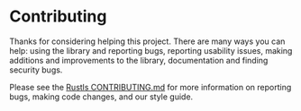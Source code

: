 # Contributing

Thanks for considering helping this project. There are many ways you can help:
using the library and reporting bugs, reporting usability issues, making
additions and improvements to the library, documentation and finding security
bugs.

Please see the [Rustls CONTRIBUTING.md](https://github.com/rustls/rustls/blob/main/CONTRIBUTING.md)
for more information on reporting bugs, making code changes, and our style
guide.
